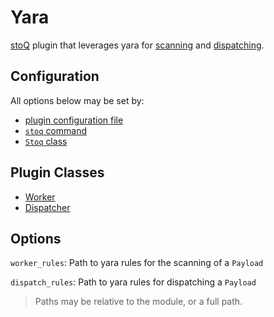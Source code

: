 # Yara

[stoQ](https://stoq-framework.readthedocs.io/en/v2/index.html) plugin that leverages yara for [scanning](https://stoq-framework.readthedocs.io/en/v2/dev/workers.html) and [dispatching](https://stoq-framework.readthedocs.io/en/v2/dev/dispatchers.html).

## Configuration

All options below may be set by:

- [plugin configuration file](https://stoq-framework.readthedocs.io/en/v2/dev/plugin_overview.html#configuration)
- [`stoq` command](https://stoq-framework.readthedocs.io/en/v2/gettingstarted.html#plugin-options)
- [`Stoq` class](https://stoq-framework.readthedocs.io/en/v2/dev/core.html?highlight=plugin_opts#using-providers)

## Plugin Classes

- [Worker](<(https://stoq-framework.readthedocs.io/en/v2/dev/workers.html)>)
- [Dispatcher](https://stoq-framework.readthedocs.io/en/v2/dev/dispatchers.html)

## Options

`worker_rules`: Path to yara rules for the scanning of a `Payload`

`dispatch_rules`: Path to yara rules for dispatching a `Payload`

> Paths may be relative to the module, or a full path.
